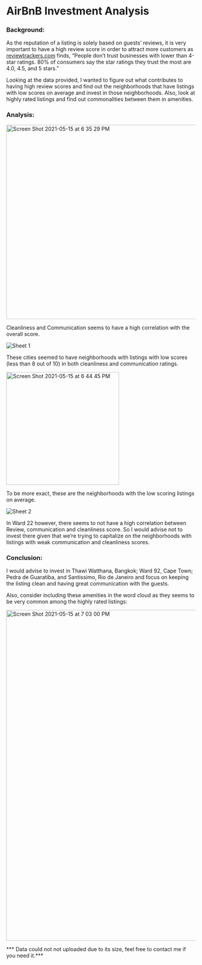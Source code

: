 # AirBnB Investment Analysis

### Background:
As the reputation of a listing is solely based on guests’ reviews, it is very important to have a high review score in order to attract more customers as [reviewtrackers.com](https://www.reviewtrackers.com/blog/airbnb-reviews/) finds, “People don’t trust businesses with lower than 4-star ratings. 80% of consumers say the star ratings they trust the most are 4.0, 4.5, and 5 stars.”

Looking at the data provided, I wanted to figure out what contributes to having high review scores and find out the neighborhoods that have listings with low scores on average and invest in those neighborhoods. Also, look at highly rated listings and find out commonalities between them in amenities.

### Analysis:
<img width="517" alt="Screen Shot 2021-05-15 at 6 35 29 PM" src="https://user-images.githubusercontent.com/62320593/118380552-a611fb80-b5b0-11eb-9831-924616dcc236.png">

Cleanliness and Communication seems to have a high correlation with the overall score.

![Sheet 1](https://user-images.githubusercontent.com/62320593/118380797-b9be6180-b5b2-11eb-97ed-7d2cdbda1b08.png)

These cities seemed to have neighborhoods with listings with low scores (less than 8 out of 10) in both cleanliness and communication ratings. 

<img width="300" alt="Screen Shot 2021-05-15 at 6 44 45 PM" src="https://user-images.githubusercontent.com/62320593/118380799-bcb95200-b5b2-11eb-96fa-38af07263712.png">

To be more exact, these are the neighborhoods with the low scoring listings on average.

![Sheet 2](https://user-images.githubusercontent.com/62320593/118380870-5254e180-b5b3-11eb-81e1-668a1e2b7981.png)

In Ward 22 however, there seems to not have a high correlation between Review, communication and cleanliness score. So I would advise not to invest there given that we’re trying to capitalize on the neighborhoods with listings with weak communication and cleanliness scores. 


### Conclusion:
I would advise to invest in Thawi Watthana, Bangkok; Ward 92, Cape Town; Pedra de Guaratiba, and Santissimo, Rio de Janeiro and focus on keeping the listing clean and having great communication with the guests. 

Also, consider including these amenities in the word cloud as they seems to be very common among the highly rated listings:

<img width="880" alt="Screen Shot 2021-05-15 at 7 03 00 PM" src="https://user-images.githubusercontent.com/62320593/118380871-57199580-b5b3-11eb-91f6-4cfd54d759d5.png">

*** Data could not not uploaded due to its size, feel free to contact me if you need it.***


